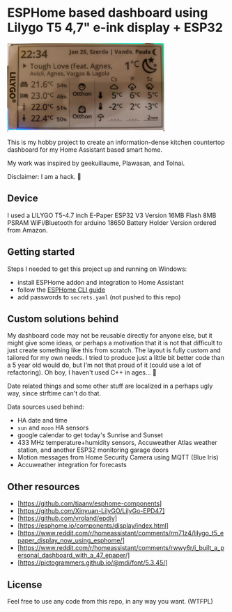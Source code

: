 # ESPHome based dashboard using Lilygo T5 4,7" e-ink display + ESP32

![Sample](/sample.png)

This is my hobby project to create an information-dense kitchen countertop dashboard for my Home Assistant based smart home.

My work was inspired by geekuillaume, Plawasan, and Tolnai.

Disclaimer: I am a hack. 🙂

## Device

I used a LILYGO T5-4.7 inch E-Paper ESP32 V3 Version 16MB Flash 8MB PSRAM WiFi/Bluetooth for arduino 18650 Battery Holder Version ordered from Amazon.

## Getting started

Steps I needed to get this project up and running on Windows:

- install ESPHome addon and integration to Home Assistant
- follow the [ESPHome CLI guide](https://esphome.io/guides/getting_started_command_line.html)
- add passwords to `secrets.yaml` (not pushed to this repo)

## Custom solutions behind

My dashboard code may not be reusable directly for anyone else, but it might give some ideas, or perhaps a motivation that it is not that difficult to just create something like this from scratch. The layout is fully custom and tailored for my own needs. I tried to produce just a little bit better code than a 5 year old would do, but I'm not that proud of it (could use a lot of refactoring). Oh boy, I haven't used C++ in ages... 🙂

Date related things and some other stuff are localized in a perhaps ugly way, since strftime can't do that.

Data sources used behind:

- HA date and time
- `sun` and `moon` HA sensors
- google calendar to get today's Sunrise and Sunset
- 433 MHz temperature+humidity sensors, Accuweather Atlas weather station, and another ESP32 monitoring garage doors
- Motion messages from Home Security Camera using MQTT (Blue Iris)
- Accuweather integration for forecasts

## Other resources

- [https://github.com/tiaanv/esphome-components]
- [https://github.com/Xinyuan-LilyGO/LilyGo-EPD47]
- [https://github.com/vroland/epdiy]
- [https://esphome.io/components/display/index.html]
- [https://www.reddit.com/r/homeassistant/comments/rm71z4/lilygo_t5_epaper_display_now_using_esphome/]
- [https://www.reddit.com/r/homeassistant/comments/rwwy6r/i_built_a_personal_dashboard_with_a_47_epaper/]
- [https://pictogrammers.github.io/@mdi/font/5.3.45/]

## License

Feel free to use any code from this repo, in any way you want. (WTFPL)
